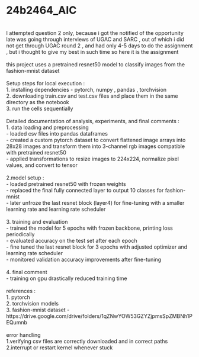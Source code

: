 # 24b2464_AIC
<br>
I attempted question 2 only, because i got the notified of the opportunity late was going through interviews of UGAC and SARC , out of which i did not get through UGAC round 2 , and had only 4-5 days to do the assignment , but i thought to give my best in such time so here it is the assignment
<br>
<br>
this project uses a pretrained resnet50 model to classify images from the fashion-mnist dataset
<br>
<br>
Setup steps for local execution :
<br>
1. installing dependencies - pytorch, numpy  , pandas , torchvision  <br>
2. downloading train.csv and test.csv files and place them in the same directory as the notebook<br>
3. run the cells sequentially<br>
<br>
Detailed documentation of analysis, experiments, and final comments :<br>
1. data loading and preprocessing <br>
- loaded csv files into pandas dataframes <br>
- created a custom pytorch dataset to convert flattened image arrays into 28x28 images and transform them into 3-channel rgb images compatible with pretrained resnet50<br>
- applied transformations to resize images to 224x224, normalize pixel values, and convert to tensor <br> <br>
2.model setup : <br>
- loaded pretrained resnet50 with frozen weights <br>
- replaced the final fully connected layer to output 10 classes for fashion-mnist <br>
- later unfroze the last resnet block (layer4) for fine-tuning with a smaller learning rate and learning rate scheduler <br> <br>
3. training and evaluation  <br>
-  trained the model for 5 epochs with frozen backbone, printing loss periodically <br>
- evaluated accuracy on the test set after each epoch <br>
- fine tuned the last resnet block for 3 epochs with adjusted optimizer and learning rate scheduler <br>
- monitored validation accuracy improvements after fine-tuning <br> <br>
4.  final comment <br>
- training on gpu drastically reduced training time  <br> <br> 
references : <br>
1. pytorch  <br>
2. torchvision models   <br>
3. fashion-mnist dataset - https://drive.google.com/drive/folders/1qZNwYOW53GZYZjpmsSpZMBNh1PEQumnb  <br> <br>
error handling <br>
1.verifying csv files are correctly downloaded and in correct paths  <br>
2.interrupt or restart kernel whenever stuck <br>









